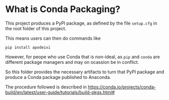 # What is Conda Packaging?
This project produces a PyPI package, as defined by the
file ``setup.cfg`` in the root folder of this project.

This means users can then do commands like

``pip install apodeixi``

However, for peope who use Conda that is non-ideal, as ``pip`` and ``conda`` are different package managers and may on ocassion be in conflict.

So this folder provides the necessary artifacts to turn that PyPI package and produce a Conda package published to Anaconda.

The procedure followed is described in https://conda.io/projects/conda-build/en/latest/user-guide/tutorials/build-pkgs.html#
